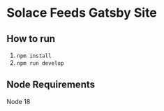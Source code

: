 # Solace Feeds Gatsby Site 

## How to run
1. `npm install`
1. `npm run develop`

## Node Requirements
Node 18
